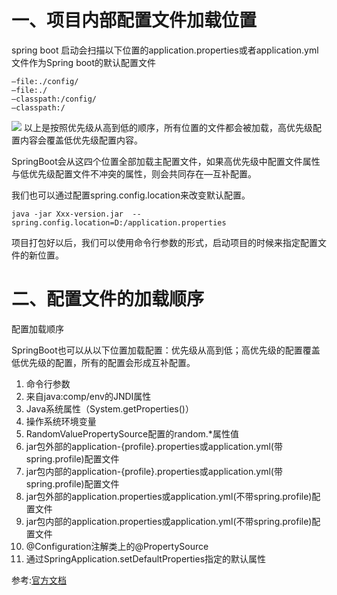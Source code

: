 # 一、项目内部配置文件加载位置

spring boot 启动会扫描以下位置的application.properties或者application.yml文件作为Spring boot的默认配置文件

```
–file:./config/
–file:./
–classpath:/config/
–classpath:/
```

![](https://cdn.jsdelivr.net/gh/krislinzhao/IMGcloud/img/20200421135439.png)
以上是按照优先级从高到低的顺序，所有位置的文件都会被加载，高优先级配置内容会覆盖低优先级配置内容。

SpringBoot会从这四个位置全部加载主配置文件，如果高优先级中配置文件属性与低优先级配置文件不冲突的属性，则会共同存在—互补配置。

我们也可以通过配置spring.config.location来改变默认配置。

```
java -jar Xxx-version.jar  --spring.config.location=D:/application.properties
```

项目打包好以后，我们可以使用命令行参数的形式，启动项目的时候来指定配置文件的新位置。

# 二、配置文件的加载顺序

配置加载顺序

SpringBoot也可以从以下位置加载配置：优先级从高到低；高优先级的配置覆盖低优先级的配置，所有的配置会形成互补配置。

1. 命令行参数
2. 来自java:comp/env的JNDI属性
3. Java系统属性（System.getProperties()）
4. 操作系统环境变量
5. RandomValuePropertySource配置的random.*属性值
6. jar包外部的application-{profile}.properties或application.yml(带spring.profile)配置文件
7. jar包内部的application-{profile}.properties或application.yml(带spring.profile)配置文件
8. jar包外部的application.properties或application.yml(不带spring.profile)配置文件
9. jar包内部的application.properties或application.yml(不带spring.profile)配置文件
10. @Configuration注解类上的@PropertySource
11. 通过SpringApplication.setDefaultProperties指定的默认属性

参考:[官方文档](https://docs.spring.io/spring-boot/docs/current-SNAPSHOT/reference/htmlsingle/#boot-features-external-config)